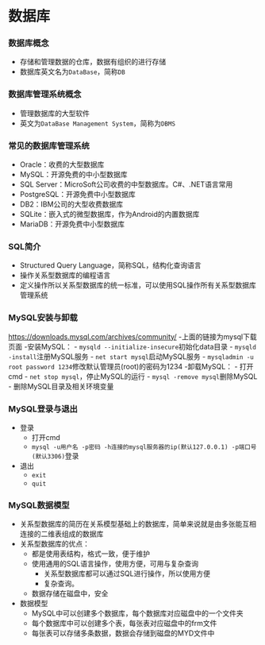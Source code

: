 # 数据库

### 数据库概念
- 存储和管理数据的仓库，数据有组织的进行存储
- 数据库英文名为`DataBase`，简称`DB`

### 数据库管理系统概念
- 管理数据库的大型软件
- 英文为`DataBase Management System`，简称为`DBMS`

### 常见的数据库管理系统
- Oracle：收费的大型数据库
- MySQL：开源免费的中小型数据库
- SQL Server：MicroSoft公司收费的中型数据库。C#、.NET语言常用
- PostgreSQL：开源免费中小型数据库
- DB2：IBM公司的大型收费数据库
- SQLite：嵌入式的微型数据库，作为Android的内置数据库
- MariaDB：开源免费中小型数据库

### SQL简介
- Structured Query Language，简称SQL，结构化查询语言
- 操作关系型数据库的编程语言
- 定义操作所以关系型数据库的统一标准，可以使用SQL操作所有关系型数据库管理系统

### MySQL安装与卸载
https://downloads.mysql.com/archives/community/
-上面的链接为mysql下载页面
-安装MySQL：
    - `mysqld --initialize-insecure`初始化data目录
    - `mysqld -install`注册MySQL服务
    - `net start mysql`启动MySQL服务
    - `mysqladmin -u root password 1234`修改默认管理员(root)的密码为1234
-卸载MySQL：
    - 打开cmd
    - `net stop mysql`，停止MySQL的运行
    - `mysql -remove mysql`删除MySQL
    - 删除MySQL目录及相关环境变量

### MySQL登录与退出
- 登录
    - 打开cmd
    - `mysql -u用户名 -p密码 -h连接的mysql服务器的ip(默认127.0.0.1) -p端口号(默认3306)`登录
- 退出
    - `exit`
    - `quit`

### MySQL数据模型
- 关系型数据库的简历在关系模型基础上的数据库，简单来说就是由多张能互相连接的二维表组成的数据库
- 关系型数据库的优点：
    - 都是使用表结构，格式一致，便于维护
    - 使用通用的SQL语言操作，使用方便，可用与复杂查询
        - 关系型数据库都可以通过SQL进行操作，所以使用方便
        - 复杂查询。
    - 数据存储在磁盘中，安全
- 数据模型
    - MySQL中可以创建多个数据库，每个数据库对应磁盘中的一个文件夹
    - 每个数据库中可以创建多个表，每张表对应磁盘中的frm文件
    - 每张表可以存储多条数据，数据会存储到磁盘的MYD文件中